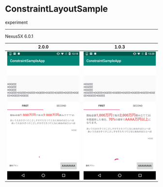 # ConstraintLayoutSample
experiment

---

Nexus5X 6.0.1

|2.0.0|1.0.3|
|---|---|
|![2.0.0](https://github.com/magiepooh/ConstraintLayoutSample/blob/master/art/device-2019-09-18-131847.png)|![1.0.3](https://github.com/magiepooh/ConstraintLayoutSample/blob/master/art/device-2019-09-18-132102.png)|

